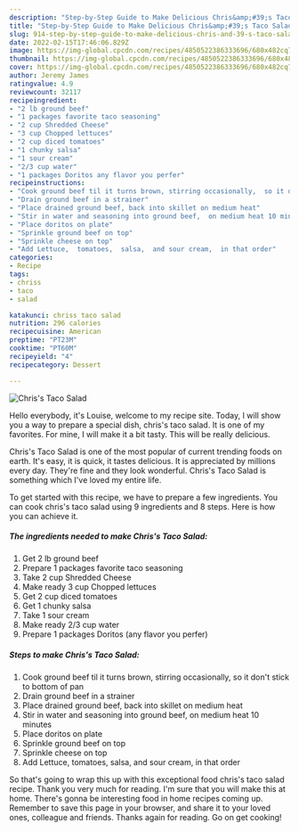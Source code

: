 ```yaml
---
description: "Step-by-Step Guide to Make Delicious Chris&amp;#39;s Taco Salad"
title: "Step-by-Step Guide to Make Delicious Chris&amp;#39;s Taco Salad"
slug: 914-step-by-step-guide-to-make-delicious-chris-and-39-s-taco-salad
date: 2022-02-15T17:46:06.829Z
image: https://img-global.cpcdn.com/recipes/4850522386333696/680x482cq70/chriss-taco-salad-recipe-main-photo.jpg
thumbnail: https://img-global.cpcdn.com/recipes/4850522386333696/680x482cq70/chriss-taco-salad-recipe-main-photo.jpg
cover: https://img-global.cpcdn.com/recipes/4850522386333696/680x482cq70/chriss-taco-salad-recipe-main-photo.jpg
author: Jeremy James
ratingvalue: 4.9
reviewcount: 32117
recipeingredient:
- "2 lb ground beef"
- "1 packages favorite taco seasoning"
- "2 cup Shredded Cheese"
- "3 cup Chopped lettuces"
- "2 cup diced tomatoes"
- "1 chunky salsa"
- "1 sour cream"
- "2/3 cup water"
- "1 packages Doritos any flavor you perfer"
recipeinstructions:
- "Cook ground beef til it turns brown, stirring occasionally,  so it don&#39;t stick to bottom of pan"
- "Drain ground beef in a strainer"
- "Place drained ground beef, back into skillet on medium heat"
- "Stir in water and seasoning into ground beef,  on medium heat 10 minutes"
- "Place doritos on plate"
- "Sprinkle ground beef on top"
- "Sprinkle cheese on top"
- "Add Lettuce,  tomatoes,  salsa,  and sour cream,  in that order"
categories:
- Recipe
tags:
- chriss
- taco
- salad

katakunci: chriss taco salad 
nutrition: 296 calories
recipecuisine: American
preptime: "PT23M"
cooktime: "PT60M"
recipeyield: "4"
recipecategory: Dessert

---
```



![Chris&#39;s Taco Salad](https://img-global.cpcdn.com/recipes/4850522386333696/680x482cq70/chriss-taco-salad-recipe-main-photo.jpg)

Hello everybody, it's Louise, welcome to my recipe site. Today, I will show you a way to prepare a special dish, chris&#39;s taco salad. It is one of my favorites. For mine, I will make it a bit tasty. This will be really delicious.



Chris&#39;s Taco Salad is one of the most popular of current trending foods on earth. It's easy, it is quick, it tastes delicious. It is appreciated by millions every day. They're fine and they look wonderful. Chris&#39;s Taco Salad is something which I've loved my entire life.


To get started with this recipe, we have to prepare a few ingredients. You can cook chris&#39;s taco salad using 9 ingredients and 8 steps. Here is how you can achieve it.

<!--inarticleads1-->

##### The ingredients needed to make Chris&#39;s Taco Salad:

1. Get 2 lb ground beef
1. Prepare 1 packages favorite taco seasoning
1. Take 2 cup Shredded Cheese
1. Make ready 3 cup Chopped lettuces
1. Get 2 cup diced tomatoes
1. Get 1 chunky salsa
1. Take 1 sour cream
1. Make ready 2/3 cup water
1. Prepare 1 packages Doritos (any flavor you perfer)




<!--inarticleads2-->

##### Steps to make Chris&#39;s Taco Salad:

1. Cook ground beef til it turns brown, stirring occasionally,  so it don&#39;t stick to bottom of pan
1. Drain ground beef in a strainer
1. Place drained ground beef, back into skillet on medium heat
1. Stir in water and seasoning into ground beef,  on medium heat 10 minutes
1. Place doritos on plate
1. Sprinkle ground beef on top
1. Sprinkle cheese on top
1. Add Lettuce,  tomatoes,  salsa,  and sour cream,  in that order




So that's going to wrap this up with this exceptional food chris&#39;s taco salad recipe. Thank you very much for reading. I'm sure that you will make this at home. There's gonna be interesting food in home recipes coming up. Remember to save this page in your browser, and share it to your loved ones, colleague and friends. Thanks again for reading. Go on get cooking!
